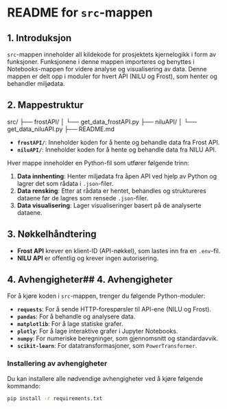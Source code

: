 # README for `src`-mappen

## 1. Introduksjon
`src`-mappen inneholder all kildekode for prosjektets kjernelogikk i form av funksjoner. Funksjonene i denne mappen importeres og benyttes i Notebooks-mappen for videre analyse og visualisering av data. Denne mappen er delt opp i moduler for hvert API (NILU og Frost), som henter og behandler miljødata.

## 2. Mappestruktur
src/
├── frostAPI/
│   └── get_data_frostAPI.py
├── niluAPI/
│   └── get_data_niluAPI.py
├── README.md

- **`frostAPI/`**: Inneholder koden for å hente og behandle data fra Frost API.
- **`niluAPI/`**: Inneholder koden for å hente og behandle data fra NILU API.

Hver mappe inneholder en Python-fil som utfører følgende trinn:
1. **Data innhenting**: Henter miljødata fra åpen API ved hjelp av Python og lagrer det som rådata i `.json`-filer.
2. **Data rensking**: Etter at rådata er hentet, behandles og struktureres dataene før de lagres som rensede `.json`-filer.
3. **Data visualisering**: Lager visualiseringer basert på de analyserte dataene.

## 3. Nøkkelhåndtering
- **Frost API** krever en klient-ID (API-nøkkel), som lastes inn fra en `.env`-fil.
- **NILU API** er offentlig og krever ingen autorisering.

## 4. Avhengigheter## 4. Avhengigheter
For å kjøre koden i `src`-mappen, trenger du følgende Python-moduler:
- **`requests`**: For å sende HTTP-forespørsler til API-ene (NILU og Frost).
- **`pandas`**: For å behandle og analysere data.
- **`matplotlib`**: For å lage statiske grafer.
- **`plotly`**: For å lage interaktive grafer i Jupyter Notebooks.
- **`numpy`**: For numeriske beregninger, som gjennomsnitt og standardavvik.
- **`scikit-learn`**: For datatransformasjoner, som `PowerTransformer`.


### Installering av avhengigheter
Du kan installere alle nødvendige avhengigheter ved å kjøre følgende kommando:

```bash
pip install -r requirements.txt



